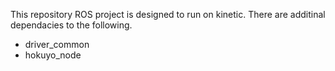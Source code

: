 This repository ROS project is designed to run on kinetic.
There are additinal dependacies to the following.
   * driver_common
   * hokuyo_node
